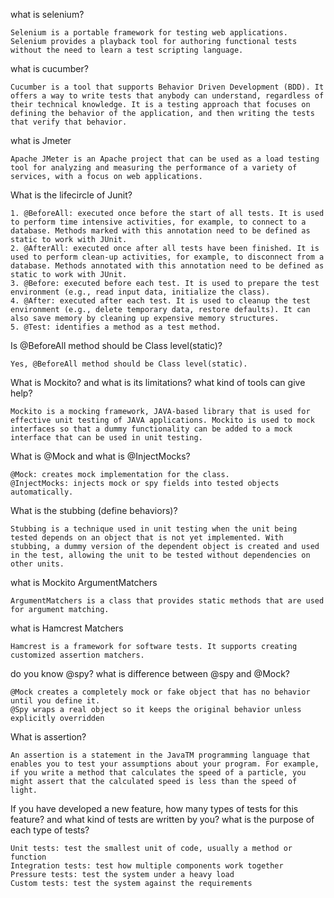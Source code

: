 what is selenium?
```text
Selenium is a portable framework for testing web applications. Selenium provides a playback tool for authoring functional tests without the need to learn a test scripting language.
```

what is cucumber?
```text
Cucumber is a tool that supports Behavior Driven Development (BDD). It offers a way to write tests that anybody can understand, regardless of their technical knowledge. It is a testing approach that focuses on defining the behavior of the application, and then writing the tests that verify that behavior.
```

what is Jmeter
```text
Apache JMeter is an Apache project that can be used as a load testing tool for analyzing and measuring the performance of a variety of services, with a focus on web applications.
```

What is the lifecircle of Junit?
```text
1. @BeforeAll: executed once before the start of all tests. It is used to perform time intensive activities, for example, to connect to a database. Methods marked with this annotation need to be defined as static to work with JUnit.
2. @AfterAll: executed once after all tests have been finished. It is used to perform clean-up activities, for example, to disconnect from a database. Methods annotated with this annotation need to be defined as static to work with JUnit.
3. @Before: executed before each test. It is used to prepare the test environment (e.g., read input data, initialize the class).
4. @After: executed after each test. It is used to cleanup the test environment (e.g., delete temporary data, restore defaults). It can also save memory by cleaning up expensive memory structures.
5. @Test: identifies a method as a test method.
```

Is @BeforeAll method should be Class level(static)?
```text
Yes, @BeforeAll method should be Class level(static).
```

What is Mockito? and what is its limitations?  what kind of tools can give help?
```text
Mockito is a mocking framework, JAVA-based library that is used for effective unit testing of JAVA applications. Mockito is used to mock interfaces so that a dummy functionality can be added to a mock interface that can be used in unit testing.
```

What is @Mock and what is @InjectMocks?
```text
@Mock: creates mock implementation for the class.
@InjectMocks: injects mock or spy fields into tested objects automatically.
```
What is the stubbing (define behaviors)?
```text
Stubbing is a technique used in unit testing when the unit being tested depends on an object that is not yet implemented. With stubbing, a dummy version of the dependent object is created and used in the test, allowing the unit to be tested without dependencies on other units.
```

what is Mockito ArgumentMatchers
```text
ArgumentMatchers is a class that provides static methods that are used for argument matching.
```

what is Hamcrest Matchers
```text
Hamcrest is a framework for software tests. It supports creating customized assertion matchers.
```

do you know @spy? what is difference between @spy and @Mock?
```text
@Mock creates a completely mock or fake object that has no behavior until you define it. 
@Spy wraps a real object so it keeps the original behavior unless explicitly overridden
```

What is assertion?
```text
An assertion is a statement in the JavaTM programming language that enables you to test your assumptions about your program. For example, if you write a method that calculates the speed of a particle, you might assert that the calculated speed is less than the speed of light.
```

If you have developed a new feature, how many types of tests for this feature?
and what kind of tests are written by you? what is the purpose of each type of
tests?
```text
Unit tests: test the smallest unit of code, usually a method or function
Integration tests: test how multiple components work together
Pressure tests: test the system under a heavy load
Custom tests: test the system against the requirements
```
